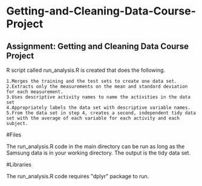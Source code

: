 # Getting-and-Cleaning-Data-Course-Project

## Assignment: Getting and Cleaning Data Course Project

R script called run_analysis.R is created that does the following.

    1.Merges the training and the test sets to create one data set.
    2.Extracts only the measurements on the mean and standard deviation for each measurement.
    3.Uses descriptive activity names to name the activities in the data set
    4.Appropriately labels the data set with descriptive variable names.
    5.From the data set in step 4, creates a second, independent tidy data set with the average of each variable for each activity and each subject.

#Files

The run_analysis.R code in the main directory can be run as long as the Samsung data is in your working directory. The output is the tidy data set.

#Libraries

The run_analysis.R code requires "dplyr" package to run. 